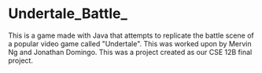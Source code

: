 # Undertale_Battle_
This is a game made with Java that attempts to replicate the battle scene of a popular video game called "Undertale". This was worked upon by Mervin Ng and Jonathan Domingo. This was a project created as our CSE 12B final project.
